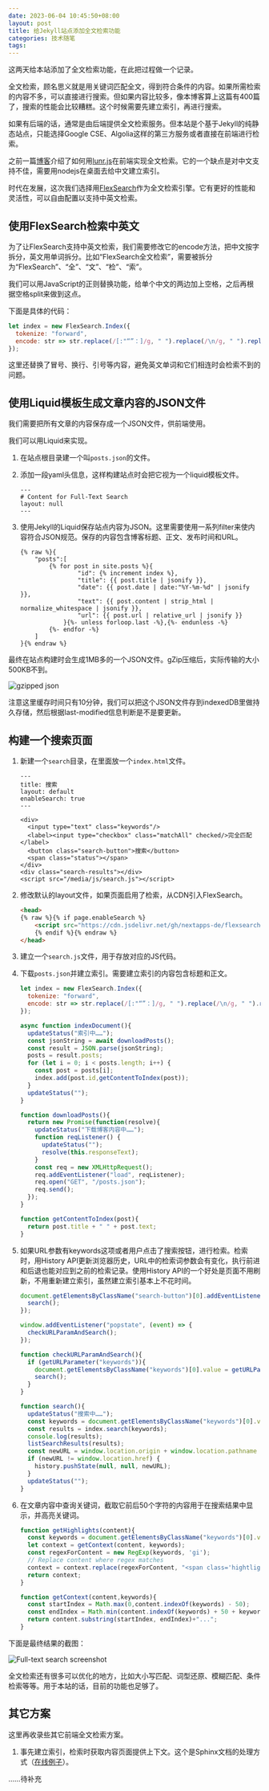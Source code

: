 ```yaml
---
date: 2023-06-04 10:45:50+08:00
layout: post
title: 给Jekyll站点添加全文检索功能
categories: 技术随笔
tags: 
---
```


这两天给本站添加了全文检索功能，在此把过程做一个记录。

全文检索，顾名思义就是用关键词匹配全文，得到符合条件的内容。如果所需检索的内容不多，可以直接进行搜索。但如果内容比较多，像本博客算上这篇有400篇了，搜索的性能会比较糟糕。这个时候需要先建立索引，再进行搜索。

如果有后端的话，通常是由后端提供全文检索服务。但本站是个基于Jekyll的纯静态站点，只能选择Google CSE、Algolia这样的第三方服务或者直接在前端进行检索。

之前一篇[博客](/frontend-full-text-search-for-ImageTrans-comics-translation-projects/)介绍了如何用[lunr.js](https://lunrjs.com/)在前端实现全文检索。它的一个缺点是对中文支持不佳，需要用nodejs在桌面去给中文建立索引。

时代在发展，这次我们选择用[FlexSearch](https://github.com/nextapps-de/flexsearch/)作为全文检索引擎。它有更好的性能和灵活性，可以自由配置以支持中英文检索。

## 使用FlexSearch检索中英文

为了让FlexSearch支持中英文检索，我们需要修改它的encode方法，把中文按字拆分，英文用单词拆分。比如“FlexSearch全文检索”，需要被拆分为“FlexSearch”、“全”、“文”、“检”、“索”。

我们可以用JavaScript的正则替换功能，给单个中文的两边加上空格，之后再根据空格split来做到这点。


下面是具体的代码：

```js
let index = new FlexSearch.Index({
  tokenize: "forward",
  encode: str => str.replace(/[:"“”：]/g, " ").replace(/\n/g, " ").replace(/([\u4e00-\u9fa5])/g, " $1 ").split(" ")
});
```

这里还替换了冒号、换行、引号等内容，避免英文单词和它们相连时会检索不到的问题。

## 使用Liquid模板生成文章内容的JSON文件

我们需要把所有文章的内容保存成一个JSON文件，供前端使用。

我们可以用Liquid来实现。

1. 在站点根目录建一个叫`posts.json`的文件。

2. 添加一段yaml头信息，这样构建站点时会把它视为一个liquid模板文件。

   ```
   ---
   # Content for Full-Text Search
   layout: null
   ---
   ```
   
3. 使用Jekyll的Liquid保存站点内容为JSON。这里需要使用一系列filter来使内容符合JSON规范。保存的内容包含博客标题、正文、发布时间和URL。

   ```
   {% raw %}{
       "posts":[
           {% for post in site.posts %}{
                   "id": {% increment index %},
                   "title": {{ post.title | jsonify }},
                   "date": {{ post.date | date:"%Y-%m-%d" | jsonify }},
                   "text": {{ post.content | strip_html | normalize_whitespace | jsonify }},
                   "url": {{ post.url | relative_url | jsonify }}
               }{%- unless forloop.last -%},{%- endunless -%}
           {%- endfor -%}
       ]
   }{% endraw %}
   ```
   
最终在站点构建时会生成1MB多的一个JSON文件。gZip压缩后，实际传输的大小500KB不到。

![gzipped json](/album/gzip.jpg)

注意这里缓存时间只有10分钟，我们可以把这个JSON文件存到indexedDB里做持久存储，然后根据last-modified信息判断是不是要更新。

## 构建一个搜索页面

1. 新建一个`search`目录，在里面放一个`index.html`文件。

   ```
   ---
   title: 搜索
   layout: default
   enableSearch: true
   ---
       
   <div>
     <input type="text" class="keywords"/>
     <label><input type="checkbox" class="matchAll" checked/>完全匹配</label>
     <button class="search-button">搜索</button>
     <span class="status"></span>
   </div>
   <div class="search-results"></div>
   <script src="/media/js/search.js"></script>

   ```

2. 修改默认的layout文件，如果页面启用了检索，从CDN引入FlexSearch。

   ```html
   <head>
   {% raw %}{% if page.enableSearch %}
       <script src="https://cdn.jsdelivr.net/gh/nextapps-de/flexsearch@0.7.31/dist/flexsearch.bundle.js"></script>
       {% endif %}{% endraw %}
   </head>
   ```
   
3. 建立一个`search.js`文件，用于存放对应的JS代码。

4. 下载`posts.json`并建立索引。需要建立索引的内容包含标题和正文。

   ```js
   let index = new FlexSearch.Index({
     tokenize: "forward",
     encode: str => str.replace(/[:"“”：]/g, " ").replace(/\n/g, " ").replace(/([\u4e00-\u9fa5])/g, " $1 ").split(" ")
   });

   async function indexDocument(){
     updateStatus("索引中……");
     const jsonString = await downloadPosts();
     const result = JSON.parse(jsonString);
     posts = result.posts;
     for (let i = 0; i < posts.length; i++) {
       const post = posts[i];
       index.add(post.id,getContentToIndex(post));
     }
     updateStatus("");
   }

   function downloadPosts(){
     return new Promise(function(resolve){
       updateStatus("下载博客内容中……");
       function reqListener() {
         updateStatus("");
         resolve(this.responseText);
       }
       const req = new XMLHttpRequest();
       req.addEventListener("load", reqListener);
       req.open("GET", "/posts.json");
       req.send();
     });
   }
   
   function getContentToIndex(post){
     return post.title + " " + post.text;
   }
   ```

5. 如果URL参数有keywords这项或者用户点击了搜索按钮，进行检索。检索时，用History API更新浏览器历史，URL中的检索词参数会有变化，执行前进和后退也能对应到之前的检索记录。使用History API的一个好处是页面不用刷新，不用重新建立索引，虽然建立索引基本上不花时间。

   ```js
   document.getElementsByClassName("search-button")[0].addEventListener("click",function(){
     search();
   });
   
   window.addEventListener("popstate", (event) => {
     checkURLParamAndSearch();
   });
   
   function checkURLParamAndSearch(){
     if (getURLParameter("keywords")){
       document.getElementsByClassName("keywords")[0].value = getURLParameter("keywords");
       search();
     }
   }
   
   function search(){
     updateStatus("搜索中……");
     const keywords = document.getElementsByClassName("keywords")[0].value;
     const results = index.search(keywords);
     console.log(results);
     listSearchResults(results);
     const newURL = window.location.origin + window.location.pathname + "?keywords=" + encodeURIComponent(keywords);
     if (newURL != window.location.href) {
       history.pushState(null, null, newURL);
     }
     updateStatus("");
   }
   ```

6. 在文章内容中查询关键词，截取它前后50个字符的内容用于在搜索结果中显示，并高亮关键词。

   ```js
   function getHighlights(content){
     const keywords = document.getElementsByClassName("keywords")[0].value;
     let context = getContext(content, keywords);
     const regexForContent = new RegExp(keywords, 'gi');
     // Replace content where regex matches
     context = context.replace(regexForContent, "<span class='hightlighted'>$&</span>");
     return context;
   }
   
   function getContext(content,keywords){
     const startIndex = Math.max(0,content.indexOf(keywords) - 50);
     const endIndex = Math.min(content.indexOf(keywords) + 50 + keywords.length, content.length);
     return content.substring(startIndex, endIndex)+"...";
   }
   ```

   
下面是最终结果的截图：

![Full-text search screenshot](/album/full-text-search.jpg)

全文检索还有很多可以优化的地方，比如大小写匹配、词型还原、模糊匹配、条件检索等等。用于本站的话，目前的功能也足够了。

## 其它方案

这里再收录些其它前端全文检索方案。

1. 事先建立索引，检索时获取内容页面提供上下文。这个是Sphinx文档的处理方式（[在线例子](https://docs.scandit.com/6.28/data-capture-sdk/web/index.html)）。

……待补充



